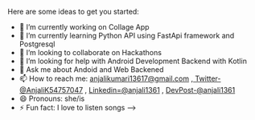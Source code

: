 Here are some ideas to get you started:

- 🔭 I’m currently working on Collage App
- 🌱 I’m currently learning Python API using FastApi framework and Postgresql
- 👯 I’m looking to collaborate on Hackathons
- 🤔 I’m looking for help with Android Development Backend with Kotlin
- 💬 Ask me about Andoid and Web Backened
- 📫 How to reach me: anjalikumari13617@gmail.com ,[ Twitter-@AnjaliK54757047](https://twitter.com/AnjaliK54757047) , [Linkedin=@anjali1361](https://www.linkedin.com/in/anjali1361/) , [DevPost-@anjali1361](https://devpost.com/anjali1361)
- 😄 Pronouns: she/is
- ⚡ Fun fact: I love to listen songs
-->

